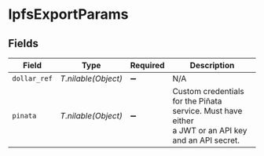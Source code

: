 # IpfsExportParams


## Fields

| Field                                                                                               | Type                                                                                                | Required                                                                                            | Description                                                                                         |
| --------------------------------------------------------------------------------------------------- | --------------------------------------------------------------------------------------------------- | --------------------------------------------------------------------------------------------------- | --------------------------------------------------------------------------------------------------- |
| `dollar_ref`                                                                                        | *T.nilable(Object)*                                                                                 | :heavy_minus_sign:                                                                                  | N/A                                                                                                 |
| `pinata`                                                                                            | *T.nilable(Object)*                                                                                 | :heavy_minus_sign:                                                                                  | Custom credentials for the Piñata service. Must have either<br/>a JWT or an API key and an API secret.<br/> |